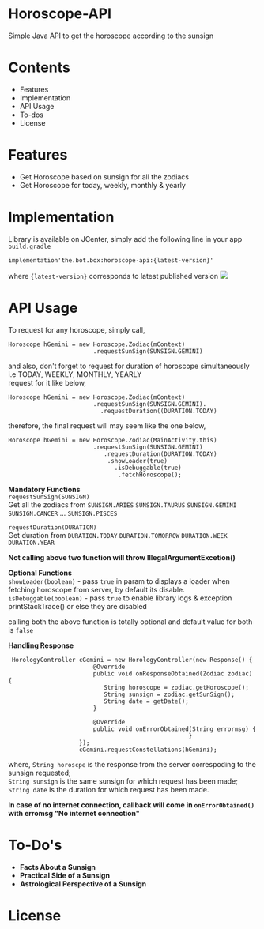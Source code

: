 # Horoscope-API
Simple Java API to get the horoscope according to the sunsign

#  Contents 
<ul>
<li>Features </li>
<li>Implementation </li>
<li>API Usage </li>
<li>To-dos </li>
<li>License </li>
</ul>

# Features
<ul>
<li>Get Horoscope based on sunsign for all the zodiacs</li>
<li>Get Horoscope for today, weekly, monthly & yearly</li>
</ul>

# Implementation 
Library is available on JCenter, simply add the following line in your app `build.gradle` 
```
implementation'the.bot.box:horoscope-api:{latest-version}'
```  
where `{latest-version}` corresponds to latest published version <a href='https://bintray.com/boxbotbarry/maven/horoscope-api/_latestVersion'><img src='https://api.bintray.com/packages/boxbotbarry/maven/horoscope-api/images/download.svg'></a>  



# API Usage  
To request for any horoscope, simply call,
```
Horoscope hGemini = new Horoscope.Zodiac(mContext)
                        .requestSunSign(SUNSIGN.GEMINI) 

```
and also, don't forget to request for duration of horoscope simultaneously i.e TODAY, WEEKLY, MONTHLY, YEARLY  
request for it like below,  
```
Horoscope hGemini = new Horoscope.Zodiac(mContext)
                        .requestSunSign(SUNSIGN.GEMINI).
                          .requestDuration((DURATION.TODAY)

```
therefore, the final request will may seem like the one below,  
```
Horoscope hGemini = new Horoscope.Zodiac(MainActivity.this)
                        .requestSunSign(SUNSIGN.GEMINI)
                           .requestDuration(DURATION.TODAY)
                            .showLoader(true)                            
                              .isDebuggable(true)
                               .fetchHoroscope();
```  
<b> Mandatory Functions</b>  
`requestSunSign(SUNSIGN)`   
Get all the zodiacs from `SUNSIGN.ARIES` `SUNSIGN.TAURUS` `SUNSIGN.GEMINI` `SUNSIGN.CANCER` ...  `SUNSIGN.PISCES`  

`requestDuration(DURATION)`  
Get duration from `DURATION.TODAY` `DURATION.TOMORROW` `DURATION.WEEK` `DURATION.YEAR`

<b> Not calling above two function will throw IllegalArgumentExcetion() </b>

<b> Optional Functions</b>  
`showLoader(boolean)` - pass `true` in param to displays a loader when fetching horoscope from server, by default its disable.   
`isDebuggable(boolean)` - pass `true` to enable library logs & exception printStackTrace() or else they are disabled

calling both the above function is totally optional and default value for both is `false`  

<b> Handling Response </b>
```
 HorologyController cGemini = new HorologyController(new Response() {
                        @Override
                        public void onResponseObtained(Zodiac zodiac) {
                           String horoscope = zodiac.getHoroscope();
                           String sunsign = zodiac.getSunSign();
                           String date = getDate();
                        }

                        @Override
                        public void onErrorObtained(String errormsg) {
                                                   }
                    });
                    cGemini.requestConstellations(hGemini);

```  
where, `String horoscpe` is the response from the server correspoding to the sunsign requested;  
`String sunsign` is the same sunsign for which request has been made;  
`String date` is the duration for which request has been made.  

<b> In case of no internet connection, callback will come in `onErrorObtained()` with erromsg  "No internet connection"


#   To-Do's
<ul>
<li>Facts About a Sunsign  </li>
<li>Practical Side of a Sunsign  </li>
<li>Astrological Perspective of a Sunsign</li>
</ul>

#   License
